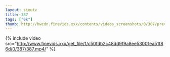 ```yaml
--- 
layout: sieutv
title: 387
tags: ["0k"]
thumb: http://hwcdn.finevids.xxx/contents/videos_screenshots/0/387/preview.mp4.jpg
---
```

{% include video src="http://www.finevids.xxx/get_file/1/c50fdb2c48dd9f9a8ee53001ea51f86d/0/387/387.mp4/" %} 
